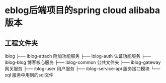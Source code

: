  # eblog后端项目的spring cloud alibaba版本
 
 ## 工程文件夹
 
 iblog
 ├── iblog-attach 附加功能服务
 ├── iblog-auth 认证功能服务
 ├── iblog-blog 博客核心服务
 ├── iblog-common 公共文件夹
 ├── iblog-gateway 网关服务
 ├── iblog-user 用户服务
 ├── iblog-service-api 服务接口模块
 └── sql 服务中用到的sql文件
 